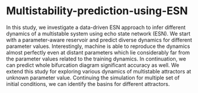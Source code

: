 # Multistability-prediction-using-ESN

In  this study, we investigate a data-driven ESN approach to infer different dynamics of a multistable system using echo state network (ESN). We start with a parameter-aware
reservoir and predict diverse dynamics for different parameter values. Interestingly, machine is able to reproduce the dynamics almost perfectly even at distant parameters which lie considerably far from the parameter values related to
the training dynamics. In continuation, we can predict whole bifurcation diagram significant accuracy as well. We extend this study for exploring various dynamics of multistable attractors at unknown parameter value. Continuing the simulation for multiple set of initial conditions, we can identify the
basins for different attractors.
